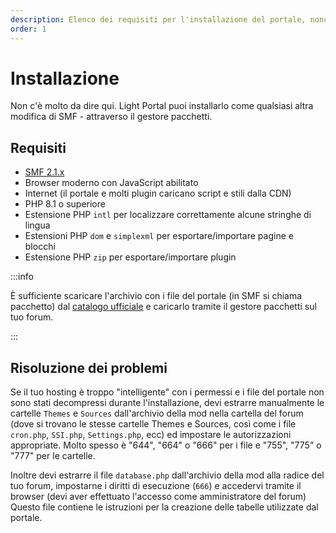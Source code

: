 ```yaml
---
description: Elenco dei requisiti per l'installazione del portale, nonché soluzioni a possibili problemi
order: 1
---
```


# Installazione

Non c'è molto da dire qui. Light Portal puoi installarlo come qualsiasi altra modifica di SMF - attraverso il gestore pacchetti.

## Requisiti

- [SMF 2.1.x](https://download.simplemachines.org)
- Browser moderno con JavaScript abilitato
- Internet (il portale e molti plugin caricano script e stili dalla CDN)
- PHP 8.1 o superiore
- Estensione PHP `intl` per localizzare correttamente alcune stringhe di lingua
- Estensioni PHP `dom` e `simplexml` per esportare/importare pagine e blocchi
- Estensione PHP `zip` per esportare/importare plugin

:::info

È sufficiente scaricare l'archivio con i file del portale (in SMF si chiama pacchetto) dal [catalogo ufficiale](https://custom.simplemachines.org/mods/index.php?mod=4244) e caricarlo tramite il gestore pacchetti sul tuo forum.

:::

## Risoluzione dei problemi

Se il tuo hosting è troppo "intelligente" con i permessi e i file del portale non sono stati decompressi durante l'installazione, devi estrarre manualmente le cartelle `Themes` e `Sources` dall'archivio della mod nella cartella del forum (dove si trovano le stesse cartelle Themes e Sources, così come i file `cron.php`, `SSI.php`, `Settings.php`, ecc) ed impostare le autorizzazioni appropriate. Molto spesso è "644", "664" o "666" per i file e "755", "775" o "777" per le cartelle.

Inoltre devi estrarre il file `database.php` dall'archivio della mod alla radice del tuo forum, impostarne i diritti di esecuzione (`666`) e accedervi tramite il browser (devi aver effettuato l'accesso come amministratore del forum) Questo file contiene le istruzioni per la creazione delle tabelle utilizzate dal portale.
